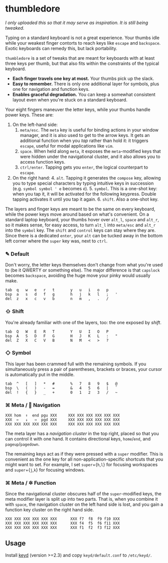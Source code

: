 # thumbledore

*I only uploaded this so that it may serve as inspiration. It is still being 
tweaked.*

Typing on a standard keyboard is not a great experience. Your thumbs 
idle while your weakest finger contorts to reach keys like `escape` and 
`backspace`. Exotic keyboards can remedy this, but lack portability.

`thumbledore` is a set of tweaks that are meant for keyboards with at 
least three keys per thumb, but that also fits within the constraints of 
the typical keyboard.

-   **Each finger travels one key at most.** Your thumbs pick up the slack.
-   **Easy to remember.** There is only one additional layer for 
    symbols, plus one for navigation and function keys.
-   **Enables graceful degradation.** You can keep a somewhat consistent 
    layout even when you're stuck on a standard keyboard.

Your eight fingers maneuver the letter keys, while your thumbs handle 
power keys. These are:

1.  On the left-hand side:
    1.  `meta/esc`. The `meta` key is useful for binding actions in your 
        window manager, and it is also used to get to the arrow keys. It 
        gets an additional function when you *tap* rather than hold it: 
        it triggers `escape`, useful for modal applications like `vim`.
    2.  `space`. When held along `meta`, it exposes the `meta`-modified 
        keys that were hidden under the navigational cluster, and it 
        also allows you to access function keys.
    3.  `ctrl/enter`. Tapping gets you `enter`, the logical counterpart 
        to `escape`.
2.  On the right hand:
    4.  `alt`. Tapping it generates the `compose` key, allowing you to 
        type special characters by typing intuitive keys in succession 
        (e.g. `symbol symbol ' e` becomes `é`).
    5.  `symbol`. This is a one-shot key: when you tap it, it will be 
        activated for the following keypress. Double tapping activates 
        it until you tap it again.
    6.  `shift`. Also a one-shot key.

The layers and finger keys are meant to be the same on every keyboard, 
while the power keys move around based on what's convenient. On a 
standard laptop keyboard, your thumbs hover over `alt_l`, `space` and 
`alt_r`, so it makes sense, for easy access, to turn `alt_l` into 
`meta/esc` and `alt_r` into the `symbol` key. The `shift` and `control` 
keys can stay where they are. Since there is a dedicated `enter`, your 
`alt` can be tucked away in the bottom left corner where the `super` key 
was, next to `ctrl`.


### ✎ Default

Don't worry, the letter keys themselves don't change from what you're 
used to (be it QWERTY or something else). The major difference is that 
`capslock` becomes `backspace`, avoiding the huge move your pinky would 
usually make.

    tab  q   w   e   r   t       y   u   i   o   p
    bsp  a   s   d   f   g       h   j   k   l   ;   '
    del  z   x   c   v   b       n   m   ,   .   /


### ⇧ Shift

You're already familiar with one of the layers, too: the one exposed by 
*shift*.

    tab  Q   W   E   R   T       Y   U   I   O   P
    bsp  A   S   D   F   G       H   J   K   L   :   "
    del  Z   X   C   V   B       N   M   <   >   ?


### ◇ Symbol

This layer has been crammed full with the remaining symbols. If you 
simultaneously press a pair of parentheses, brackets or braces, your 
cursor is automatically put in the middle.

    tab  ^   [   ]   *   #       %   7   8   9   $   @
    bsp  \   (   )   -   =       &   4   5   6   |   `
    del  !   {   }   _   +       0   1   2   3   /   ~


### ⌘ Meta / 🧭 Navigation


    XXX hom  ↑  end pgu XXX     XXX XXX XXX XXX XXX XXX
    XXX  ←   ↓   →  pgd XXX     XXX XXX XXX XXX XXX XXX
    XXX XXX XXX XXX XXX XXX     XXX XXX XXX XXX XXX XXX

The meta layer  has a *navigation cluster* in the top right, placed so 
that you can control it with one hand. It contains directional keys, 
`home`/`end`, and `pageup`/`pagedown`.

The remaining keys act as if they were pressed with a `super` modifier. 
This is convenient as the one key for all non-application-specific 
shortcuts that you might want to set. For example, I set 
`super`+{`h`,`l`} for focusing workspaces and `super`+{`j`,`k`} for 
focusing windows.


### ⌘ Meta / ✲ Function

Since the navigational cluster obscures half of the `super`-modified 
keys, the meta modifier layer is split up into two parts. That is, when 
you combine it with `space`, the navigation cluster on the left hand 
side is lost, and you gain a function key cluster on the right hand 
side.

    XXX XXX XXX XXX XXX XXX      XXX f7  f8  f9 f10 XXX
    XXX XXX XXX XXX XXX XXX      XXX f4  f5  f6 f11 XXX
    XXX XXX XXX XXX XXX XXX      XXX f1  f2  f3 f12 XXX


## Usage

Install [keyd](https://github.com/rvaiya/keyd) (version >=2.3) and copy 
`keyd/default.conf` to `/etc/keyd/`.
